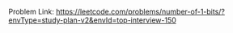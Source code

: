Problem Link: https://leetcode.com/problems/number-of-1-bits/?envType=study-plan-v2&envId=top-interview-150

```

```
